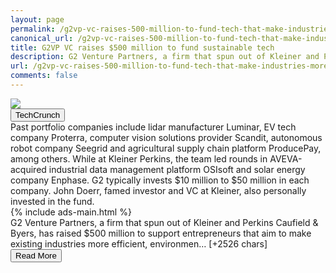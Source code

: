 ```yaml
---
layout: page
permalink: /g2vp-vc-raises-500-million-to-fund-tech-that-make-industries-more-sustainable
canonical_url: /g2vp-vc-raises-500-million-to-fund-tech-that-make-industries-more-sustainable
title: G2VP VC raises $500 million to fund sustainable tech
description: G2 Venture Partners, a firm that spun out of Kleiner and Perkins Caufield & Byers, has raised $500 million to support entrepreneurs that aim to make existing industries more efficient, environmentally friendly and socially responsible.   With Fund II, G2 is m…
url: /g2vp-vc-raises-500-million-to-fund-tech-that-make-industries-more-sustainable
comments: false
---
```


<div class="row">
<div class="col-12">
<img src="https://techcrunch.com/wp-content/uploads/2018/09/proterra-.jpg?w=600">
</div>
</div>
<div class="row">
<div class="col-12 mt-2">
<button type="button" class="btn btn-outline-info">TechCrunch</button>
</div>
</div>
<div class="row">
<div class="col-12">
<div>Past portfolio companies include lidar manufacturer Luminar, EV tech company Proterra, computer vision solutions provider Scandit, autonomous robot company Seegrid and agricultural supply chain platform ProducePay, among others. While at Kleiner Perkins, the team led rounds in AVEVA-acquired industrial data management platform OSIsoft and solar energy company Enphase. G2 typically invests $10 million to $50 million in each company. John Doerr, famed investor and VC at Kleiner, also personally invested in the fund.</div>
</div>
</div>
<div class="row">
<div class="col-12">


<div class="row">
  {% include ads-main.html %}
</div>

<div>G2 Venture Partners, a firm that spun out of Kleiner and Perkins Caufield &amp; Byers, has raised $500 million to support entrepreneurs that aim to make existing industries more efficient, environmen… [+2526 chars]</div>
</div>
</div>
<div class="row">
<div class="col-12 text-center">
<a href="http://techcrunch.com/2021/06/15/g2vp-vc-raises-500-million-to-fund-tech-that-make-industries-more-sustainable/">
<button type="button" class="btn btn-info">Read More</button>
</a>
</div>
</div>
